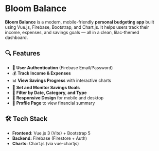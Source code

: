 #  Bloom Balance

**Bloom Balance** is a modern, mobile-friendly **personal budgeting app** built using Vue.js, Firebase, Bootstrap, and Chart.js. It helps users track their income, expenses, and savings goals — all in a clean, lilac-themed dashboard.

## 🔍 Features

- 🔐 **User Authentication** (Firebase Email/Password)
- 💰 **Track Income & Expenses**
- 📊 **View Savings Progress** with interactive charts
- 🎯 **Set and Monitor Savings Goals**
- 📅 **Filter by Date, Category, and Type**
- 📱 **Responsive Design** for mobile and desktop
- 🧾 **Profile Page** to view financial summary

## 🛠️ Tech Stack

- **Frontend:** Vue.js 3 (Vite) + Bootstrap 5
- **Backend:** Firebase (Firestore + Auth)
- **Charts:** Chart.js (via vue-chartjs)




